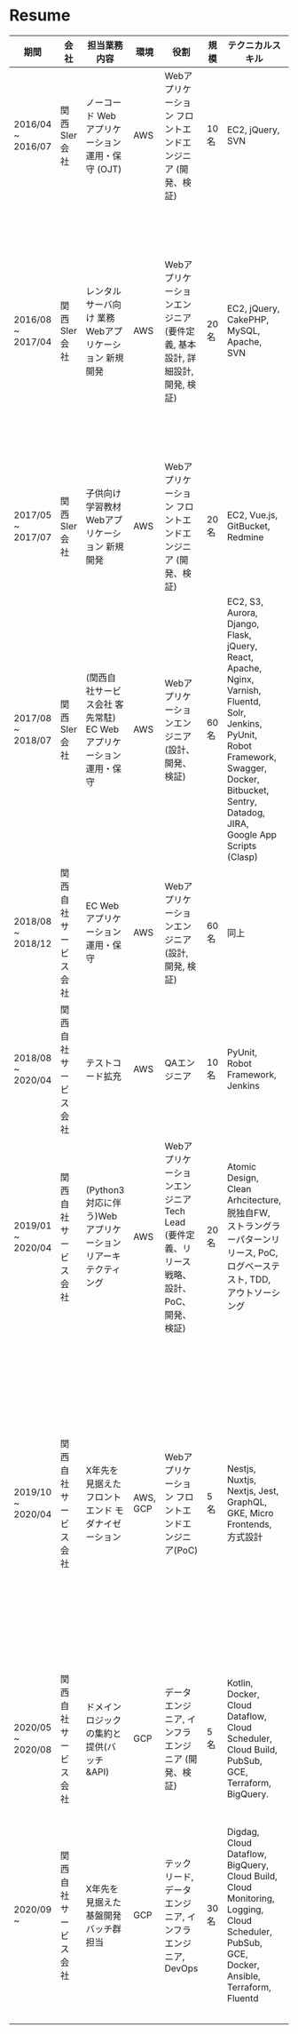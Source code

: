 <!-- 
title: resume
date: 2021-07-05T20:18:58+09:00
draft: false
description: This is the resume page of silverbirder's portfolio.
image: 
icon: 🔮
-->
# Resume

|期間|会社|担当業務内容|環境|役割|規模|テクニカルスキル|実績|所感|
|--|--|--|--|--|--|--|--|--|
|2016/04 ~ 2016/07|関西SIer会社|ノーコード Webアプリケーション 運用・保守 (OJT)|AWS|Webアプリケーション フロントエンドエンジニア (開発、検証)|10名|EC2, jQuery, SVN|機能拡張 リリース|特になし|
|2016/08 ~ 2017/04|関西SIer会社|レンタルサーバ向け 業務Webアプリケーション 新規開発|AWS|Webアプリケーションエンジニア (要件定義, 基本設計, 詳細設計, 開発, 検証)|20名|EC2, jQuery, CakePHP, MySQL, Apache, SVN|納品|炎上プロジェクト. プロジェクト初期メンバー. 15名のテスター管理を兼務|
|2017/05 ~ 2017/07|関西SIer会社|子供向け学習教材 Webアプリケーション 新規開発|AWS|Webアプリケーション フロントエンドエンジニア (開発、検証)|20名|EC2, Vue.js, GitBucket, Redmine|学習教材コンポーネント リリース|初めてWeb UIコンポーネント開発|
|2017/08 ~ 2018/07|関西SIer会社|(関西自社サービス会社 客先常駐) EC Webアプリケーション 運用・保守|AWS| Webアプリケーションエンジニア(設計、開発、検証)|60名|EC2, S3, Aurora, Django, Flask, jQuery, React, Apache, Nginx, Varnish, Fluentd, Solr, Jenkins, PyUnit, Robot Framework, Swagger, Docker, Bitbucket, Sentry, Datadog, JIRA, Google App Scripts (Clasp)|機能拡張 リリース|技術スタックの大変化|
|2018/08 ~ 2018/12|関西自社サービス会社|EC Webアプリケーション 運用・保守|AWS|Webアプリケーションエンジニア (設計, 開発, 検証)|60名|同上|機能拡張 リリース, トラブル対応|特になし|
|2018/08 ~ 2020/04|関西自社サービス会社|テストコード拡充|AWS|QAエンジニア|10名|PyUnit, Robot Framework, Jenkins|テスト文化が根付く|特になし|
|2019/01 ~ 2020/04|関西自社サービス会社|(Python3対応に伴う)Webアプリケーション リアーキテクティング|AWS|Webアプリケーションエンジニア Tech Lead (要件定義、リリース戦略、設計、PoC、開発、検証)|20名|Atomic Design, Clean Arhcitecture, 脱独自FW, ストラングラーパターンリリース, PoC, ログベーステスト, TDD, アウトソーシング|担当ページのPython3完了|大規模なアプリケーション刷新に初チャレンジ|
|2019/10 ~ 2020/04|関西自社サービス会社|X年先を見据えたフロントエンド モダナイゼーション|AWS, GCP|Webアプリケーション フロントエンドエンジニア(PoC)|5名|Nestjs, Nuxtjs, Nextjs, Jest, GraphQL, GKE, Micro Frontends, 方式設計|Nestjsの検証. チーム移動で離脱|技術進化が激しいフロントエンド開発における大規模Webアプリケーション上でのアジリティ向上を目指す.|
|2020/05 ~ 2020/08|関西自社サービス会社|ドメインロジックの集約と提供(バッチ&API)|GCP|データエンジニア, インフラエンジニア (開発、検証)|5名|Kotlin, Docker, Cloud Dataflow, Cloud Scheduler, Cloud Build, PubSub, GCE, Terraform, BigQuery.|仕組み化のPoC完了. バッチリリース|フロントエンドが活用するデータへの理解|
|2020/09 ~|関西自社サービス会社|X年先を見据えた 基盤開発 バッチ群担当|GCP|テックリード, データエンジニア, インフラエンジニア, DevOps|30名|Digdag, Cloud Dataflow, BigQuery, Cloud Build, Cloud Monitoring, Logging,  Cloud Scheduler, PubSub, GCE, Docker, Ansible, Terraform, Fluentd|[技術選定](https://tech-blog.monotaro.com/entry/2021/06/03/090000), 一部データ提供済み|データのスケーラビリティに対応したリアルタイムデータ構築に挑戦|

